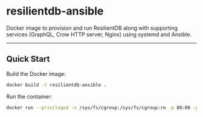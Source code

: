 # resilientdb-ansible

Docker image to provision and run ResilientDB along with supporting services (GraphQL, Crow HTTP server, Nginx) using systemd and Ansible.

---

## Quick Start

Build the Docker image:

```bash
docker build -t resilientdb-ansible .
```

Run the container:

```bash
docker run --privileged -v /sys/fs/cgroup:/sys/fs/cgroup:ro -p 80:80 -p 18000:18000 -p 8000:8000 resilientdb-ansible
```
